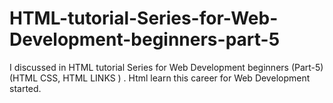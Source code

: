 # HTML-tutorial-Series-for-Web-Development-beginners-part-5
I discussed in HTML tutorial Series for Web Development beginners (Part-5) (HTML CSS, HTML LINKS ) . Html learn this career for Web Development started.
